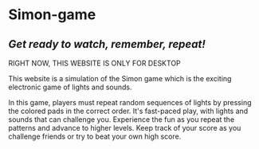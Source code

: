 # Simon-game
<h2><em>Get ready to watch, remember, repeat!</em></h2>
<p>RIGHT NOW, THIS WEBSITE IS ONLY FOR DESKTOP</p>
<p>This website is a simulation of the Simon game which is the exciting electronic game of lights and sounds.</p>
<p>In this game, players must repeat random sequences of lights by pressing the colored pads in the correct order. It's fast-paced play, with lights and sounds that can challenge you. Experience the fun as you repeat the patterns and advance to higher levels. Keep track of your score as you challenge friends or try to beat your own high score.</p>

